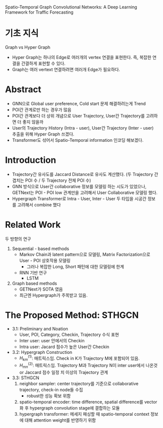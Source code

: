 Spatio-Temporal Graph Convolutional Networks: A Deep Learning Framework for Traffic Forecasting

# 기초 지식
Graph vs Hyper Graph
- Hyper Graph는 하나의 Edge로 여러개의 vertex 연결을 표현한다. 즉, 복잡한 연결을 간결하게 표현할 수 있다.
- Graph는 여러 vertext 연결하려면 여러개 Edge가 필요하다.
# Abstract
- GNN으로 Global user preference, Cold start 문제 해결하려는게 Trend
- POI간 관계로만 하는 경우가 많음
- POI간 관계보다 더 상위 개념으로 User Trajectory, User간 Trajectory를 고려하면 더 좋지 않을까
- User의 Trajectory History (Intra - user), User간 Trajectory (Inter - user) 추출을 위해 Hyper Graph 쓰겠다.
- Transformer도 섞어서 Spatio-Temporal information 인코딩 해보겠다. 

# Introduction
- Trajectory간 유사도를 Jaccard Distance로 유사도 계산했다. (두 Trajectory 간 겹치는 POI 수 / 두 Trajectory 전체 POI 수)
- GNN 방식으로 User간 collaborative 정보를 모델링 하는 시도가 있었으나, GETNext는 POI - POI low 관계만을 고려해서 User Collaborative 모델링 했다.
- Hypergraph Transformer로 Intra - User, Inter - User 두 타입을 시공간 정보를 고려해서 combine 했다

# Related Work
두 방향의 연구
1. Sequential - based methods
	- Markov Chain과 latent pattern으로 모델링, Matrix Factorization으로 User - POI 상호작용 모델링
		- 그러나 복잡한 Long, Short 패턴에 대한 모델링에 한계
	- RNN 기반 연구
		- LSTM
2. Graph based methods
	- GETNext가 SOTA 였음
	- 최근엔 Hypergraph가 주목받고 있음.

# The Proposed Method: STHGCN
- 3.1: Preliminary and Noation
	- User, POI, Category, Checkin, Trajectory 수식 표현
	- Inter user: user 안에서의 Checkin
	- Intra user: Jacard 점수가 높은 User간 Checkin
- 3.2: Hypergraph Construction
	- $H^{(1)}_{km}$: 매트릭스임. Check in K가 Trajectory M에 포함되어 있음.
	- $H^{(2)}_{mn}$: 매트릭스임. Trajectory M과 Trajectory N이 inter user에서 나온것 or Jaccard 점수 일정 치 이상의 Trajectory 관계
- 3.3: STHGCN
	1. neighbor sampler: center trajectory를 기준으로 collaborative trajectory, check-in node들 수집
		- robust한 성능 확보 위함
	2. spatio-temporal encoder: time difference, spatial difference를 vector화 후 hypergraph convolution stage에 결합하는 모듈
	3. hypergraph transformer: 메세지 패싱할 때 spatio-temporal context 정보에 대해 attention weight를 반영하기 위함